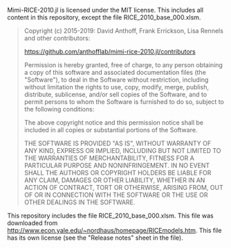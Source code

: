 Mimi-RICE-2010.jl is licensed under the MIT license. This includes all
content in this repository, except the file RICE_2010_base_000.xlsm.

> Copyright (c) 2015-2019: David Anthoff, Frank Errickson, Lisa Rennels and other
> contributors:
>
> https://github.com/anthofflab/mimi-rice-2010.jl/contributors
>
> Permission is hereby granted, free of charge, to any person obtaining
> a copy of this software and associated documentation files (the
> "Software"), to deal in the Software without restriction, including
> without limitation the rights to use, copy, modify, merge, publish,
> distribute, sublicense, and/or sell copies of the Software, and to
> permit persons to whom the Software is furnished to do so, subject to
> the following conditions:
>
> The above copyright notice and this permission notice shall be
> included in all copies or substantial portions of the Software.
>
> THE SOFTWARE IS PROVIDED "AS IS", WITHOUT WARRANTY OF ANY KIND,
> EXPRESS OR IMPLIED, INCLUDING BUT NOT LIMITED TO THE WARRANTIES OF
> MERCHANTABILITY, FITNESS FOR A PARTICULAR PURPOSE AND
> NONINFRINGEMENT. IN NO EVENT SHALL THE AUTHORS OR COPYRIGHT HOLDERS BE
> LIABLE FOR ANY CLAIM, DAMAGES OR OTHER LIABILITY, WHETHER IN AN ACTION
> OF CONTRACT, TORT OR OTHERWISE, ARISING FROM, OUT OF OR IN CONNECTION
> WITH THE SOFTWARE OR THE USE OR OTHER DEALINGS IN THE SOFTWARE.

This repository includes the file RICE_2010_base_000.xlsm. This file was
downloaded from http://www.econ.yale.edu/~nordhaus/homepage/RICEmodels.htm.
This file has its own license (see the "Release notes" sheet in the file).
